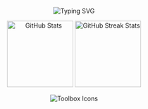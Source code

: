 <p align="center">
  <img src="https://readme-typing-svg.herokuapp.com?font=Fira+Code&weight=700&size=28&pause=1000&color=ffffff&center=true&vCenter=true&width=435&lines=Hi+there!+I'm+Jasfal;Welcome!" alt="Typing SVG" />
</p>



<p align="center">
  <img src="https://github-readme-stats.vercel.app/api?username=jsfl-24&show_icons=true&theme=tokyonight" height="150" alt="GitHub Stats" />
  <img src="https://github-readme-streak-stats.herokuapp.com/?user=jsfl-24&theme=tokyonight" height="150" alt="GitHub Streak Stats" />
</p>


<p align="center">
  <img src="https://skillicons.dev/icons?i=python,c,js,html,css,git,github,vscode,figma,mysql" alt="Toolbox Icons" />
</p>
